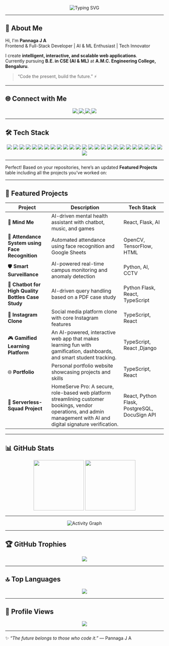 <!-- Professional & Futuristic GitHub Profile README -->

<!-- 🌌 Animated Typing Header (Heroku service for reliability) -->
<p align="center">
  <img src="https://readme-typing-svg.herokuapp.com?font=Orbitron&size=28&duration=3000&pause=1000&color=00F0FF&center=true&vCenter=true&width=600&lines=Hey+👋+I'm+Pannaga+J+A;Frontend+%26+Full-Stack+Developer;AI+%26+ML+Enthusiast;Building+Futuristic+Web+Apps" alt="Typing SVG" />
</p>

---

## 💫 About Me
Hi, I'm **Pannaga J A**  
Frontend & Full-Stack Developer | AI & ML Enthusiast | Tech Innovator  

I create **intelligent, interactive, and scalable web applications**.  
Currently pursuing **B.E. in CSE (AI & ML)** at **A.M.C. Engineering College, Bengaluru**.  

> “Code the present, build the future.” ⚡  

---

## 🌐 Connect with Me
<p align="center">
  <!-- Instagram -->
  <a href="https://www.instagram.com/pannaga_bhat_/">
    <img src="https://img.shields.io/badge/Instagram-E4405F?style=for-the-badge&logo=instagram&logoColor=white" />
  </a>

  <!-- LinkedIn -->
  <a href="https://www.linkedin.com/in/pannaga-ja/">
    <img src="https://img.shields.io/badge/LinkedIn-0077B5?style=for-the-badge&logo=linkedin&logoColor=white" />
  </a>

  <!-- Email -->
  <a href="mailto:pannaga.baradwaj@gmail.com">
    <img src="https://img.shields.io/badge/Email-00D1F2?style=for-the-badge&logo=gmail&logoColor=white" />
  </a>

  <!-- Portfolio -->
  <a href="https://pannagaja.vercel.app/">
    <img src="https://img.shields.io/badge/Portfolio-161616?style=for-the-badge&logo=ko-fi&logoColor=white" />
  </a>
</p>


---

## 🛠️ Tech Stack
<p align="center">
  <img src="https://img.shields.io/badge/HTML5-E34F26?style=for-the-badge&logo=html5&logoColor=white" />
  <img src="https://img.shields.io/badge/CSS3-1572B6?style=for-the-badge&logo=css3&logoColor=white" />
  <img src="https://img.shields.io/badge/JavaScript-F7DF1E?style=for-the-badge&logo=javascript&logoColor=black" />
  <img src="https://img.shields.io/badge/TypeScript-3178C6?style=for-the-badge&logo=typescript&logoColor=white" />
  <img src="https://img.shields.io/badge/React-61DAFB?style=for-the-badge&logo=react&logoColor=black" />
  <img src="https://img.shields.io/badge/Redux-764ABC?style=for-the-badge&logo=redux&logoColor=white" />
  <img src="https://img.shields.io/badge/ReactNative-61DAFB?style=for-the-badge&logo=react&logoColor=white" />
  <img src="https://img.shields.io/badge/Node.js-339933?style=for-the-badge&logo=node.js&logoColor=white" />
  <img src="https://img.shields.io/badge/Express-000000?style=for-the-badge&logo=express&logoColor=white" />
  <img src="https://img.shields.io/badge/Django-092E20?style=for-the-badge&logo=django&logoColor=white" />
  <img src="https://img.shields.io/badge/FastAPI-009688?style=for-the-badge&logo=fastapi&logoColor=white" />
  <img src="https://img.shields.io/badge/Postgres-316192?style=for-the-badge&logo=postgresql&logoColor=white" />
  <img src="https://img.shields.io/badge/SQLite-003B57?style=for-the-badge&logo=sqlite&logoColor=white" />
  <img src="https://img.shields.io/badge/Firebase-FFCA28?style=for-the-badge&logo=firebase&logoColor=white" />
  <img src="https://img.shields.io/badge/Supabase-3ECF8E?style=for-the-badge&logo=supabase&logoColor=white" />
  <img src="https://img.shields.io/badge/Docker-2496ED?style=for-the-badge&logo=docker&logoColor=white" />
  <img src="https://img.shields.io/badge/Nginx-009639?style=for-the-badge&logo=nginx&logoColor=white" />
  <img src="https://img.shields.io/badge/Git-000000?style=for-the-badge&logo=git&logoColor=white" />
  <img src="https://img.shields.io/badge/GitHub-181717?style=for-the-badge&logo=github&logoColor=white" />
  <img src="https://img.shields.io/badge/Bootstrap-7952B3?style=for-the-badge&logo=bootstrap&logoColor=white" />
  <img src="https://img.shields.io/badge/TailwindCSS-38B2AC?style=for-the-badge&logo=tailwind-css&logoColor=white" />
  <img src="https://img.shields.io/badge/Figma-F24E1E?style=for-the-badge&logo=figma&logoColor=white" />
  <img src="https://img.shields.io/badge/TensorFlow-FF6F00?style=for-the-badge&logo=tensorflow&logoColor=white" />
  <img src="https://img.shields.io/badge/NumPy-013243?style=for-the-badge&logo=numpy&logoColor=white" />
  <img src="https://img.shields.io/badge/Matplotlib-11557C?style=for-the-badge&logo=matplotlib&logoColor=white" />
  <img src="https://img.shields.io/badge/PowerBI-F2C811?style=for-the-badge&logo=power-bi&logoColor=white" />
</p>

---
Perfect! Based on your repositories, here’s an updated **Featured Projects** table including all the projects you’ve worked on:

---

## 🚀 Featured Projects

| Project                                            | Description                                                                                        | Tech Stack                      |
| -------------------------------------------------- | -------------------------------------------------------------------------------------------------- | ------------------------------- |
| 🧠 **Mind Me**                                     | AI-driven mental health assistant with chatbot, music, and games                                   | React, Flask, AI                |
| 🧍 **Attendance System using Face Recognition**    | Automated attendance using face recognition and Google Sheets                                      | OpenCV, TensorFlow, HTML        |
| 🛡️ **Smart Surveillance**                         | AI-powered real-time campus monitoring and anomaly detection                                       | Python, AI, CCTV                |
| 🤖 **Chatbot for High Quality Bottles Case Study** | AI-driven query handling based on a PDF case study                                                 | Python Flask, React, TypeScript |
| 📸 **Instagram Clone**                             | Social media platform clone with core Instagram features                                           | TypeScript, React               |
| 🎮 **Gamified Learning Platform**                  | An AI-powered, interactive web app that makes learning fun with gamification, dashboards, and smart student tracking.| TypeScript, React ,Django       |
| 🌐 **Portfolio**                                   | Personal portfolio website showcasing projects and skills                                          | TypeScript, React               |
| 🧪 **Serverless-Squad Project**                    |HomeServe Pro: A secure, role-based web platform streamlining customer bookings, vendor operations, and admin management with AI and digital signature verification.| React, Python Flask, PostgreSQL, DocuSign API |

---

## 📊 GitHub Stats
<p align="center">
  <!-- General stats -->
  <img src="https://github-readme-stats.vercel.app/api?username=PannagaJA&show_icons=true&theme=radical&hide_border=true" height="160"/>
  
  <!-- Streak stats (reliable) -->
  <img src="https://github-readme-streak-stats.herokuapp.com/?user=PannagaJA&theme=radical&hide_border=true" height="160"/>
</p>

---

<p align="center">
  <img src="https://github-readme-activity-graph.vercel.app/graph?username=PannagaJA&theme=react-dark&area=true" alt="Activity Graph" />
</p>


---

## 🏆 GitHub Trophies
<p align="center">
  <img src="https://github-profile-trophy.vercel.app/?username=PannagaJA&theme=radical&margin-w=10&margin-h=10" />
</p>

---

## 🔝 Top Languages
<p align="center">
  <img src="https://github-readme-stats.vercel.app/api/top-langs/?username=PannagaJA&layout=compact&theme=radical" />
</p>

---

## 🌌 Profile Views
<p align="center">
  <img src="https://komarev.com/ghpvc/?username=PannagaJA&style=for-the-badge&color=00F0FF" />
</p>

---

✨ *“The future belongs to those who code it.”* — Pannaga J A
